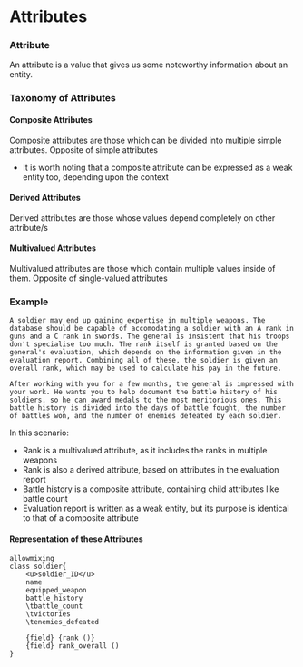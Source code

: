 # Attributes
### Attribute
An attribute is a value that gives us some noteworthy information about an entity.

### Taxonomy of Attributes
#### Composite Attributes
Composite attributes are those which can be divided into multiple simple attributes. Opposite of simple attributes
* It is worth noting that a composite attribute can be expressed as a weak entity too, depending upon the context

#### Derived Attributes
Derived attributes are those whose values depend completely on other attribute/s

#### Multivalued Attributes
Multivalued attributes are those which contain multiple values inside of them. Opposite of single-valued attributes

### Example
```
A soldier may end up gaining expertise in multiple weapons. The database should be capable of accomodating a soldier with an A rank in guns and a C rank in swords. The general is insistent that his troops don't specialise too much. The rank itself is granted based on the general's evaluation, which depends on the information given in the evaluation report. Combining all of these, the soldier is given an overall rank, which may be used to calculate his pay in the future.

After working with you for a few months, the general is impressed with your work. He wants you to help document the battle history of his soldiers, so he can award medals to the most meritorious ones. This battle history is divided into the days of battle fought, the number of battles won, and the number of enemies defeated by each soldier.
```

In this scenario:
* Rank is a multivalued attribute, as it includes the ranks in multiple weapons
* Rank is also a derived attribute, based on attributes in the evaluation report
* Battle history is a composite attribute, containing child attributes like battle count
* Evaluation report is written as a weak entity, but its purpose is identical to that of a composite attribute


#### Representation of these Attributes
```plantuml
allowmixing
class soldier{
	<u>soldier_ID</u>
	name
	equipped_weapon
	battle_history
	\tbattle_count
	\tvictories
	\tenemies_defeated
	
	{field} {rank ()}
	{field} rank_overall ()
}
```